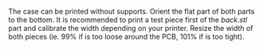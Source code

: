The case can be printed without supports. Orient the flat part of both parts to the bottom. It is recommended to print a test piece first of the *back.stl* part and calibrate the width depending on your printer. Resize the width of both pieces (ie. 99% if is too loose around the PCB, 101% if is too tight).
